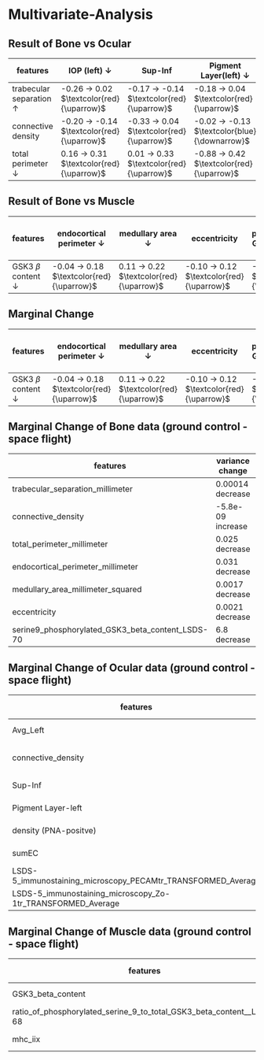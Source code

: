 # Multivariate-Analysis
## Result of Bone vs Ocular 
| features              | IOP (left)      $\downarrow$            | Sup-Inf| Pigment Layer(left) $\downarrow$ | Density $\downarrow$ | sumEC $\uparrow$| PECAMtr $\uparrow$ |
|---------------------  |----------                   |----------------|--------------|--------------------|--------------------|--------------------|
|trabecular separation $\uparrow$  |-0.26 $\rightarrow$ 0.02 $\textcolor{red}{\uparrow}$ | -0.17 $\rightarrow$ -0.14  $\textcolor{red}{\uparrow}$      |-0.18 $\rightarrow$ 0.04  $\textcolor{red}{\uparrow}$    |0.43 $\rightarrow$ 0.26 $\textcolor{blue}{\downarrow}$  |0.54 $\rightarrow$ -0.04 $\textcolor{blue}{\downarrow}$| 0.53 $\rightarrow$ -0.09 $\textcolor{blue}{\downarrow}$|
| connective density  | -0.20 $\rightarrow$ -0.14  $\textcolor{red}{\uparrow}$  |-0.33 $\rightarrow$ 0.04  $\textcolor{red}{\uparrow}$      |-0.02 $\rightarrow$ -0.13 $\textcolor{blue}{\downarrow}$     |0.36 $\rightarrow$ 0.13    $\textcolor{blue}{\downarrow}$           |0.39 $\rightarrow$ 0.50 $\textcolor{red}{\uparrow}$|0.49 $\rightarrow$ 0.03 $\textcolor{blue}{\downarrow}$ |
| total perimeter    $\downarrow$    | 0.16 $\rightarrow$ 0.31 $\textcolor{red}{\uparrow}$ | 0.01 $\rightarrow$ 0.33 $\textcolor{red}{\uparrow}$ | -0.88 $\rightarrow$ 0.42 $\textcolor{red}{\uparrow}$     | 0.17 $\rightarrow$ -0.01 $\textcolor{blue}{\downarrow}$ |0.01 $\rightarrow$ -0.33 $\textcolor{blue}{\downarrow}$ |-0.61 $\rightarrow$ 0.03 $\textcolor{red}{\uparrow}$ |


## Result of Bone vs Muscle
| features              |endocortical perimeter  $\downarrow$     | medullary area $\downarrow$| eccentricity | serine9 phosphorylated GSK3 $\beta$ content $\downarrow$| 
|---------------------  |----------                   |----------------|--------------|--------------------|
|GSK3 $\beta$ content $\downarrow$|-0.04 $\rightarrow$ 0.18 $\textcolor{red}{\uparrow}$ |  0.11 $\rightarrow$ 0.22 $\textcolor{red}{\uparrow}$ | -0.10 $\rightarrow$ 0.12 $\textcolor{red}{\uparrow}$       |-0.44 $\rightarrow$ 0.41 $\textcolor{red}{\uparrow}$   |


## Marginal Change 
| features              |endocortical perimeter  $\downarrow$     | medullary area $\downarrow$| eccentricity | serine9 phosphorylated GSK3 $\beta$ content $\downarrow$| 
|---------------------  |----------                   |----------------|--------------|--------------------|
|GSK3 $\beta$ content $\downarrow$|-0.04 $\rightarrow$ 0.18 $\textcolor{red}{\uparrow}$ |  0.11 $\rightarrow$ 0.22 $\textcolor{red}{\uparrow}$ | -0.10 $\rightarrow$ 0.12 $\textcolor{red}{\uparrow}$       |-0.44 $\rightarrow$ 0.41 $\textcolor{red}{\uparrow}$   |


## Marginal Change of Bone data (ground control - space flight)
| features              |variance change     | mean change| 
|---------------------  |----------                   |----------------|
|trabecular_separation_millimeter| 0.00014 decrease |  -0.011  increase  | 
|connective_density|-5.8e-09 increase  |  -3.9 e-05 increase | 
|total_perimeter_millimeter|0.025 decrease  |  0.36 increase | 
|endocortical_perimeter_millimeter|0.031 decrease  |  0.12 decrease |
|medullary_area_millimeter_squared|0.0017 decrease  |  0.046 decrease |
|eccentricity|0.0021 decrease  |  -0.00071 increase |
|serine9_phosphorylated_GSK3_beta_content_LSDS-70|6.8 decrease  |  1.9 decrease |



## Marginal Change of Ocular data (ground control - space flight)
| features              |variance change     | mean change| 
|---------------------  |----------                   |----------------|
|Avg_Left| 4 decrease |  0.95  decrease  | 
|connective_density|-5.8e-09 increase  |  -3.9 e-05 increase | 
|Sup-Inf|0.00072 decrease  |  -0.0038 increase | 
|Pigment Layer-left|1.3e-07 decrease |  0.0029 decrease |
|density (PNA-positve)|14967 decrease  |  302 decrease |
|sumEC|-61 increase  |  -4.5 increase |
|LSDS-5_immunostaining_microscopy_PECAMtr_TRANSFORMED_Average|-166 increase  |  -10 increase |
|LSDS-5_immunostaining_microscopy_Zo-1tr_TRANSFORMED_Average|18 decrease  |  8.8 decrease |

## Marginal Change of Muscle data (ground control - space flight)
| features              |variance change     | mean change| 
|---------------------  |----------                   |----------------|
|GSK3_beta_content| 1.1 decrease |  0.33  decrease  | 
|ratio_of_phosphorylated_serine_9_to_total_GSK3_beta_content__LSDS-68|-0.041 increase  |  -0.0042 increase | 
|mhc_iix|-7.2 increase  |  -4 increase | 

